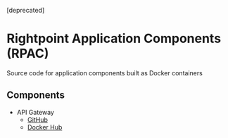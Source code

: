 [deprecated]

# Rightpoint Application Components (RPAC)
Source code for application components built as Docker containers

## Components
- API Gateway
  - [GitHub](https://github.com/RightpointLabs/rpac-api-gateway/)
  - [Docker Hub](https://hub.docker.com/r/rightpoint/rpac-api-gateway/)
